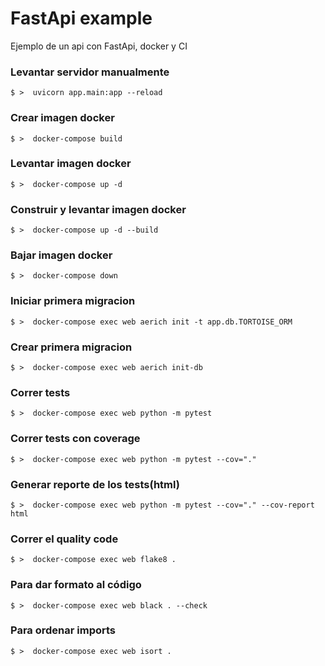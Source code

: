# FastApi example

Ejemplo de un api con FastApi, docker y CI

### Levantar servidor manualmente

```shell
$ >  uvicorn app.main:app --reload
```

### Crear imagen docker

```shell
$ >  docker-compose build
```

### Levantar imagen docker

```shell
$ >  docker-compose up -d
```
### Construir y levantar imagen docker

```shell
$ >  docker-compose up -d --build
```

### Bajar imagen docker

```shell
$ >  docker-compose down
```

### Iniciar primera migracion

```shell
$ >  docker-compose exec web aerich init -t app.db.TORTOISE_ORM
```

### Crear primera migracion

```shell
$ >  docker-compose exec web aerich init-db
```

### Correr tests

```shell
$ >  docker-compose exec web python -m pytest
```

### Correr tests con coverage

```shell
$ >  docker-compose exec web python -m pytest --cov="."
```

### Generar reporte de los tests(html)

```shell
$ >  docker-compose exec web python -m pytest --cov="." --cov-report html
```

### Correr el quality code

```shell
$ >  docker-compose exec web flake8 .
```

### Para dar formato al código

```shell
$ >  docker-compose exec web black . --check
```

### Para ordenar imports

```shell
$ >  docker-compose exec web isort .
```


